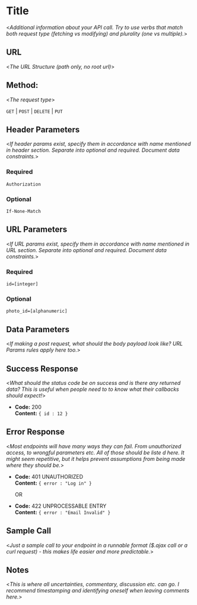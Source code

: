# Title

  <_Additional information about your API call. Try to use verbs that match both request type (fetching vs modifying) and plurality (one vs multiple)._>

## URL

  <_The URL Structure (path only, no root url)_>

## Method:

  <_The request type_>

  `GET` | `POST` | `DELETE` | `PUT`

## Header Parameters

   <_If header params exist, specify them in accordance with name mentioned in header section. Separate into optional and required. Document data constraints._>

### Required

   `Authorization`

### Optional

   `If-None-Match`

## URL Parameters

   <_If URL params exist, specify them in accordance with name mentioned in URL section. Separate into optional and required. Document data constraints._>

### Required

   `id=[integer]`

### Optional

   `photo_id=[alphanumeric]`

## Data Parameters

  <_If making a post request, what should the body payload look like? URL Params rules apply here too._>

## Success Response

  <_What should the status code be on success and is there any returned data? This is useful when people need to to know what their callbacks should expect!_>

* **Code:** 200 <br />
    **Content:** `{ id : 12 }`

## Error Response

  <_Most endpoints will have many ways they can fail. From unauthorized access, to wrongful parameters etc. All of those should be liste d here. It might seem repetitive, but it helps prevent assumptions from being made where they should be._>

* **Code:** 401 UNAUTHORIZED <br />
    **Content:** `{ error : "Log in" }`

  OR

* **Code:** 422 UNPROCESSABLE ENTRY <br />
    **Content:** `{ error : "Email Invalid" }`

## Sample Call

  <_Just a sample call to your endpoint in a runnable format ($.ajax call or a curl request) - this makes life easier and more predictable._> 

## Notes

  <_This is where all uncertainties, commentary, discussion etc. can go. I recommend timestamping and identifying oneself when leaving comments here._> 